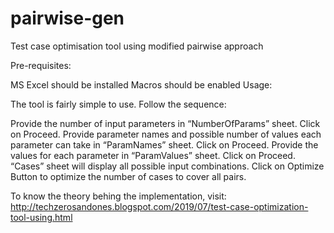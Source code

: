 # pairwise-gen
Test case optimisation tool using modified pairwise approach

Pre-requisites:

MS Excel should be installed
Macros should be enabled
Usage:

The tool is fairly simple to use. Follow the sequence:

Provide the number of input parameters in “NumberOfParams” sheet. Click on Proceed.
Provide parameter names and possible number of values each parameter can take in “ParamNames” sheet. Click on Proceed.
Provide the values for each parameter in “ParamValues” sheet. Click on Proceed.
“Cases” sheet will display all possible input combinations. Click on Optimize Button to optimize the number of cases to cover all pairs.

To know the theory behing the implementation, visit: http://techzerosandones.blogspot.com/2019/07/test-case-optimization-tool-using.html
